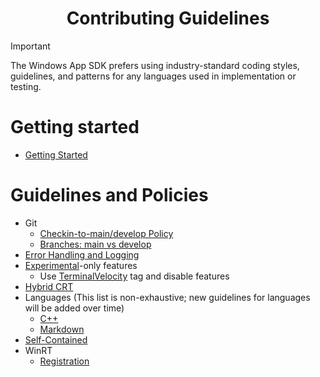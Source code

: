 <h1 align="center">Contributing Guidelines</h1>

> [!IMPORTANT]
> The Windows App SDK prefers using industry-standard coding styles, guidelines, and patterns for any
languages used in implementation or testing.

# Getting started

- [Getting Started](Coding-Guidelines/GettingStarted.md)

# Guidelines and Policies

- Git
  - [Checkin-to-main/develop Policy](Coding-Guidelines/GitCheckinToMainPolicy.md)
  - [Branches: main vs develop](Coding-Guidelines/develop-branch.md)
- [Error Handling and Logging](Coding-Guidelines/ErrorHandlingAndLogging.md)
- [Experimental](Coding-Guidelines/Experimental.md)-only features
  - Use [TerminalVelocity](Coding-Guidelines/TerminalVelocity.md) tag and disable features
- [Hybrid CRT](Coding-Guidelines/HybridCRT.md)
- Languages (This list is non-exhaustive; new guidelines for languages will be added over time)
  - [C++](Coding-Guidelines/Languages-CPP.md)
  - [Markdown](Coding-Guidelines/Languages-Markdown.md)
- [Self-Contained](Coding-Guidelines/SelfContained.md)
- WinRT
  - [Registration](Coding-Guidelines/WinRT-Registration.md)
